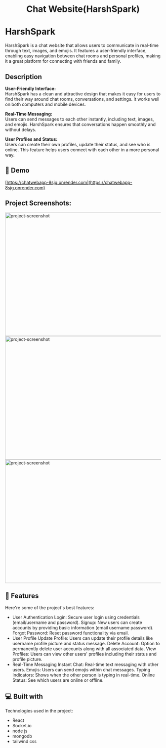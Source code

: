 <h1 align="center" id="title">Chat Website(HarshSpark)</h1>



# HarshSpark

HarshSpark is a chat website that allows users to communicate in real-time through text, images, and emojis. It features a user-friendly interface, enabling easy navigation between chat rooms and personal profiles, making it a great platform for connecting with friends and family.

## Description

**User-Friendly Interface:**  
HarshSpark has a clean and attractive design that makes it easy for users to find their way around chat rooms, conversations, and settings. It works well on both computers and mobile devices.

**Real-Time Messaging:**  
Users can send messages to each other instantly, including text, images, and emojis. HarshSpark ensures that conversations happen smoothly and without delays.

**User Profiles and Status:**  
Users can create their own profiles, update their status, and see who is online. This feature helps users connect with each other in a more personal way.



<h2>🚀 Demo</h2>

[https://chatwebapp-8sjg.onrender.com](https://chatwebapp-8sjg.onrender.com)

<h2>Project Screenshots:</h2>

<img src="https://res.cloudinary.com/dykhwoa5a/image/upload/fl_preserve_transparency/v1729320334/Portfolio/fq7xhldgvr9uwtajz56o.jpg?_s=public-apps" alt="project-screenshot" width="700" height="400/">

<img src="https://i.ibb.co/sHgg5kY/Screenshot-2024-10-19-131116.png" alt="project-screenshot" width="700" height="400/">

<img src="https://i.ibb.co/dW1K4C6/Screenshot-2024-10-19-131452.png" alt="project-screenshot" width="700" height="400/">

  
  
<h2>🧐 Features</h2>

Here're some of the project's best features:

*   User Authentication Login: Secure user login using credentials (email/username and password). Signup: New users can create accounts by providing basic information (email username password). Forgot Password: Reset password functionality via email.
*   User Profile Update Profile: Users can update their profile details like username profile picture and status message. Delete Account: Option to permanently delete user accounts along with all associated data. View Profiles: Users can view other users' profiles including their status and profile picture.
*   Real-Time Messaging Instant Chat: Real-time text messaging with other users. Emojis: Users can send emojis within chat messages. Typing Indicators: Shows when the other person is typing in real-time. Online Status: See which users are online or offline.

  
  
<h2>💻 Built with</h2>

Technologies used in the project:

*   React
*   Socket.io
*   node js
*   mongodb
*   tailwind css

